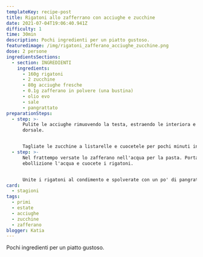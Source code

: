 ```yaml
---
templateKey: recipe-post
title: Rigatoni allo zafferrano con acciughe e zucchine
date: 2021-07-04T19:06:40.941Z
difficulty: 1
time: 30min
description: Pochi ingredienti per un piatto gustoso.
featuredimage: /img/rigatoni_zafferano_acciughe_zucchine.png
dose: 2 persone
ingredientsSections:
  - section: INGREDIENTI
    ingredients:
      - 160g rigatoni
      - 2 zucchine
      - 80g acciughe fresche
      - 0.1g zafferano in polvere (una bustina)
      - olio evo
      - sale
      - pangrattato
preparationSteps:
  - step: >-
      Pulite le acciughe rimuovendo la testa, estraendo le interiora e la spina
      dorsale. 


      Tagliate le zucchine a listarelle e cuocetele per pochi minuti in un wok con un filo d'olio. Aggiungete le acciughe, salate e pepate.
  - step: >-
      Nel frattempo versate lo zafferano nell'acqua per la pasta. Portate ad
      ebollizione l'acqua e cuocete i rigatoni.


      Unite i rigatoni al condimento e spolverate con un po' di pangrattato (precedentemente tostato con prezzemolo, olio e peperoncino).
card:
  - stagioni
tags:
  - primi
  - estate
  - acciughe
  - zucchine
  - zafferano
blogger: Katia
---
```

Pochi ingredienti per un piatto gustoso.